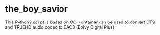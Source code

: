 # the_boy_savior

This Python3 script is based on OCI container can be used to convert DTS and TRUEHD audio codec to EAC3 (Dolvy Digital Plus)
